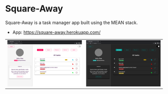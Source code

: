 # Square-Away

Square-Away is a task manager app built using the MEAN stack. 

- App: https://square-away.herokuapp.com/

<table>
  <tr>
    <td><img src="./images/Light-theme.png"></td>
    <td><img src="./images/Dark-theme.png"></td>
  </tr>
</table>

